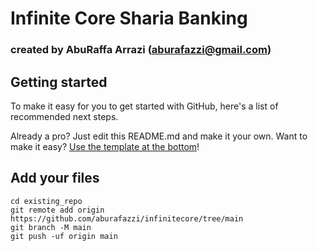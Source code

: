 # Infinite Core Sharia Banking 
### created by AbuRaffa Arrazi (aburafazzi@gmail.com)



## Getting started

To make it easy for you to get started with GitHub, here's a list of recommended next steps.

Already a pro? Just edit this README.md and make it your own. Want to make it easy? [Use the template at the bottom](#editing-this-readme)!

## Add your files

```
cd existing_repo
git remote add origin https://github.com/aburafazzi/infinitecore/tree/main
git branch -M main
git push -uf origin main
```